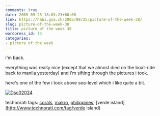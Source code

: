 ```yaml
---
comments: true
date: 2005-09-25 18:03:23+00:00
link: https://habi.gna.ch/2005/09/25/picture-of-the-week-38/
slug: picture-of-the-week-38
title: picture of the week 38
wordpress_id: 74
categories:
- picture of the week
---
```



i'm back.
  
everything was really nice (except that we almost died on the boat-ride back to manila yesterday) and i'm sifting through the pictures i took.
  
here's one of the few i took above sea-level which i like quite a bit.



[![Dsc02024](https://habi.gna.ch/blog/images/DSC02024-tm.jpg)](https://habi.gna.ch/blog/images/DSC02024.jpg)





technorati tags: [corals](http://www.technorati.com/tag/corals), [makro](http://www.technorati.com/tag/makro), [philippines](http://www.technorati.com/tag/philippines), [verde island](http://www.technorati.com/tag/verde island)
